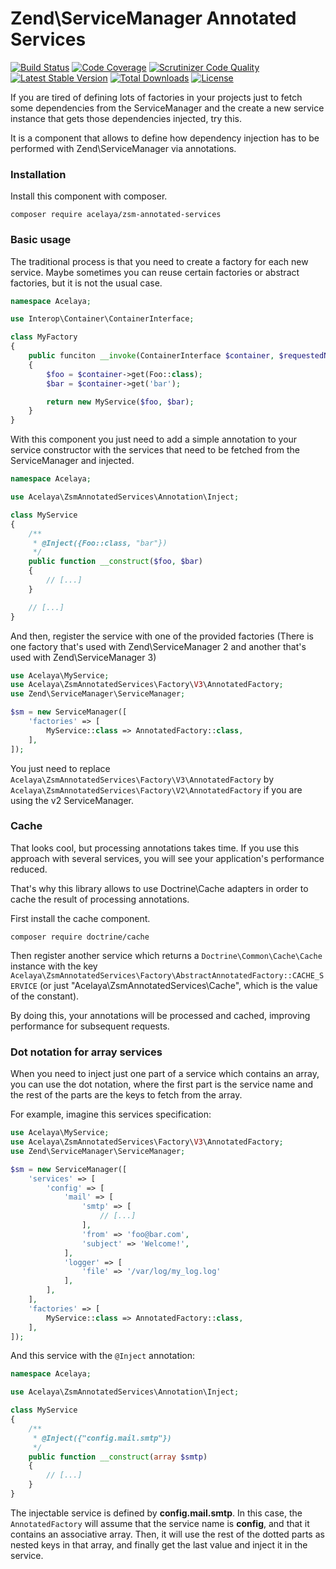 # Zend\ServiceManager Annotated Services

[![Build Status](https://travis-ci.org/acelaya/zsm-annotated-services.svg?branch=master)](https://travis-ci.org/acelaya/zsm-annotated-services)
[![Code Coverage](https://scrutinizer-ci.com/g/acelaya/zsm-annotated-services/badges/coverage.png?b=master)](https://scrutinizer-ci.com/g/acelaya/zsm-annotated-services/?branch=master)
[![Scrutinizer Code Quality](https://scrutinizer-ci.com/g/acelaya/zsm-annotated-services/badges/quality-score.png?b=master)](https://scrutinizer-ci.com/g/acelaya/zsm-annotated-services/?branch=master)
[![Latest Stable Version](https://poser.pugx.org/acelaya/zsm-annotated-services/v/stable.png)](https://packagist.org/packages/acelaya/zsm-annotated-services)
[![Total Downloads](https://poser.pugx.org/acelaya/zsm-annotated-services/downloads.png)](https://packagist.org/packages/acelaya/zsm-annotated-services)
[![License](https://poser.pugx.org/acelaya/zsm-annotated-services/license.png)](https://packagist.org/packages/acelaya/zsm-annotated-services)

If you are tired of defining lots of factories in your projects just to fetch some dependencies from the ServiceManager and the create a new service instance that gets those dependencies injected, try this.

It is a component that allows to define how dependency injection has to be performed with Zend\ServiceManager via annotations.

### Installation

Install this component with composer.

    composer require acelaya/zsm-annotated-services

### Basic usage

The traditional process is that you need to create a factory for each new service. Maybe sometimes you can reuse certain factories or abstract factories, but it is not the usual case.

```php
namespace Acelaya;

use Interop\Container\ContainerInterface;

class MyFactory
{
    public funciton __invoke(ContainerInterface $container, $requestedName)
    {
        $foo = $container->get(Foo::class);
        $bar = $container->get('bar');

        return new MyService($foo, $bar);
    }
}
```

With this component you just need to add a simple annotation to your service constructor with the services that need to be fetched from the ServiceManager and injected.

```php
namespace Acelaya;

use Acelaya\ZsmAnnotatedServices\Annotation\Inject;

class MyService
{
    /**
     * @Inject({Foo::class, "bar"})
     */
    public function __construct($foo, $bar)
    {
        // [...]
    }

    // [...]
}
```

And then, register the service with one of the provided factories (There is one factory that's used with Zend\ServiceManager 2 and another that's used with Zend\ServiceManager 3)

```php
use Acelaya\MyService;
use Acelaya\ZsmAnnotatedServices\Factory\V3\AnnotatedFactory;
use Zend\ServiceManager\ServiceManager;

$sm = new ServiceManager([
    'factories' => [
        MyService::class => AnnotatedFactory::class,
    ],
]);
```

You just need to replace `Acelaya\ZsmAnnotatedServices\Factory\V3\AnnotatedFactory` by `Acelaya\ZsmAnnotatedServices\Factory\V2\AnnotatedFactory` if you are using the v2 ServiceManager.

### Cache

That looks cool, but processing annotations takes time. If you use this approach with several services, you will see your application's performance reduced.

That's why this library allows to use Doctrine\Cache adapters in order to cache the result of processing annotations.

First install the cache component.

    composer require doctrine/cache

Then register another service which returns a `Doctrine\Common\Cache\Cache` instance with the key `Acelaya\ZsmAnnotatedServices\Factory\AbstractAnnotatedFactory::CACHE_SERVICE` (or just "Acelaya\ZsmAnnotatedServices\Cache", which is the value of the constant).

By doing this, your annotations will be processed and cached, improving performance for subsequent requests.

### Dot notation for array services

When you need to inject just one part of a service which contains an array, you can use the dot notation, where the first part is the service name and the rest of the parts are the keys to fetch from the array.

For example, imagine this services specification:

```php
use Acelaya\MyService;
use Acelaya\ZsmAnnotatedServices\Factory\V3\AnnotatedFactory;
use Zend\ServiceManager\ServiceManager;

$sm = new ServiceManager([
    'services' => [
        'config' => [
            'mail' => [
                'smtp' => [
                    // [...]
                ],
                'from' => 'foo@bar.com',
                'subject' => 'Welcome!',
            ],
            'logger' => [
                'file' => '/var/log/my_log.log'
            ],
        ],
    ],
    'factories' => [
        MyService::class => AnnotatedFactory::class,
    ],
]);
```

And this service with the `@Inject` annotation:

```php
namespace Acelaya;

use Acelaya\ZsmAnnotatedServices\Annotation\Inject;

class MyService
{
    /**
     * @Inject({"config.mail.smtp"})
     */
    public function __construct(array $smtp)
    {
        // [...]
    }
}
```

The injectable service is defined by **config.mail.smtp**. In this case, the `AnnotatedFactory` will assume that the service name is **config**, and that it contains an associative array. Then, it will use the rest of the dotted parts as nested keys in that array, and finally get the last value and inject it in the service.
